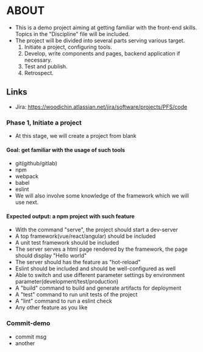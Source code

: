 # ABOUT

- This is a demo project aiming at getting familiar with the front-end skills. Topics in the "Discipline" file will be included.
- The project will be divided into several parts serving various target.
  1. Initiate a project, configuring tools.
  2. Develop, write components and pages, backend application if necessary.
  3. Test and publish.
  4. Retrospect.

## Links

- Jira: <https://woodichin.atlassian.net/jira/software/projects/PFS/code>

### Phase 1, Initiate a project

- At this stage, we will create a project from blank

#### Goal: get familiar with the usage of such tools

- git(github/gitlab)
- npm
- webpack
- babel
- eslint
- We will also involve some knowledge of the framework which we will use next.

#### Expected output: a npm project with such feature

- With the command "serve", the project should start a dev-server
- A top framework(vue/react/angular) should be included
- A unit test framework should be included
- The server serves a html page rendered by the framework, the page should display "Hello world"
- The server should has the feature as "hot-reload"
- Eslint should be included and should be well-configured as well
- Able to switch and use different parameter settings by environment parameter(development/test/production)
- A "build" command to build and generate artifacts for deployment
- A "test" command to run unit tests of the project
- A "lint" command to run a eslint check
- Any other feature as you like

### Commit-demo

- commit msg
- another

